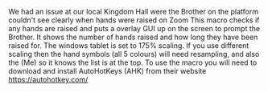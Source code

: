 We had an issue at our local Kingdom Hall were the Brother on the platform couldn't see clearly when hands were raised on Zoom
This macro checks if any hands are raised and puts a overlay GUI up on the screen to prompt the Brother. It shows the number of hands raised and how long they have been raised for.
The windows tablet is set to 175% scaling. If you use different scaling then the hand symbols (all 5 colours) will need resampling, and also the (Me) so it knows the list is at the top.
To use the macro you will need to download and install AutoHotKeys (AHK) from their website https://autohotkey.com/
